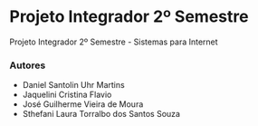 # Projeto Integrador 2º Semestre
Projeto Integrador 2º Semestre - Sistemas para Internet

### Autores
- Daniel Santolin Uhr Martins
- Jaquelini Cristina Flavio
- José Guilherme Vieira de Moura
- Sthefani Laura Torralbo dos Santos Souza
